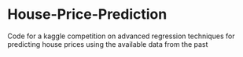 # House-Price-Prediction
Code for a kaggle competition on advanced regression techniques for predicting house prices using the available data from the past
